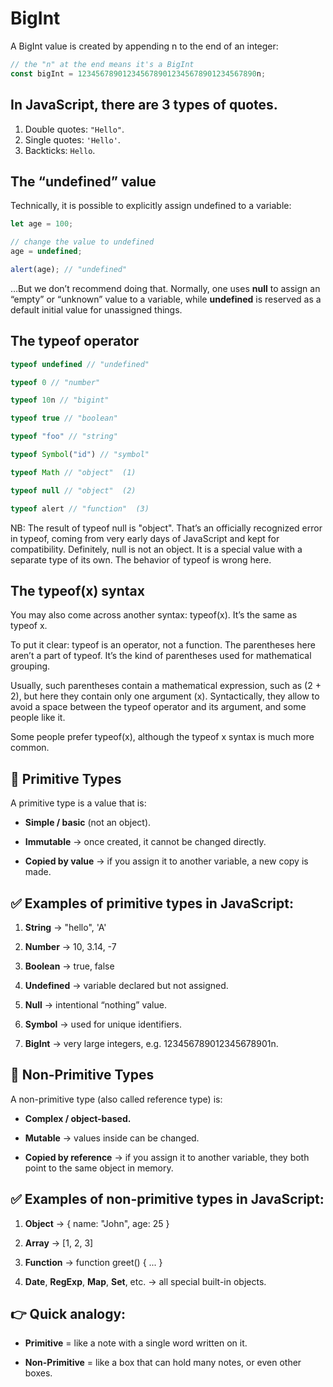 # BigInt

A BigInt value is created by appending n to the end of an integer:

```javascript
// the "n" at the end means it's a BigInt
const bigInt = 1234567890123456789012345678901234567890n;
```

## In JavaScript, there are 3 types of quotes.

1. Double quotes: `"Hello"`.
2. Single quotes: `'Hello'`.
3. Backticks: `Hello`.

## The “undefined” value

Technically, it is possible to explicitly assign undefined to a variable:

```javascript
let age = 100;

// change the value to undefined
age = undefined;

alert(age); // "undefined"
```

…But we don’t recommend doing that. Normally, one uses **null** to assign an “empty” or “unknown” value to a variable, while **undefined** is reserved as a default initial value for unassigned things.

## The typeof operator

```javascript
typeof undefined // "undefined"

typeof 0 // "number"

typeof 10n // "bigint"

typeof true // "boolean"

typeof "foo" // "string"

typeof Symbol("id") // "symbol"

typeof Math // "object"  (1)

typeof null // "object"  (2)

typeof alert // "function"  (3)
```
NB: 
The result of typeof null is "object". That’s an officially recognized error in typeof, coming from very early days of JavaScript and kept for compatibility. Definitely, null is not an object. It is a special value with a separate type of its own. The behavior of typeof is wrong here.

## The typeof(x) syntax

You may also come across another syntax: typeof(x). It’s the same as typeof x.

To put it clear: typeof is an operator, not a function. The parentheses here aren’t a part of typeof. It’s the kind of parentheses used for mathematical grouping.

Usually, such parentheses contain a mathematical expression, such as (2 + 2), but here they contain only one argument (x). Syntactically, they allow to avoid a space between the typeof operator and its argument, and some people like it.

Some people prefer typeof(x), although the typeof x syntax is much more common.

## 🔹 Primitive Types

A primitive type is a value that is:

- **Simple / basic** (not an object).

- **Immutable** → once created, it cannot be changed directly.

-  **Copied by value** → if you assign it to another variable, a new copy is made.
  

## ✅ Examples of primitive types in JavaScript:

1. **String** → "hello", 'A'

2. **Number** → 10, 3.14, -7

3. **Boolean** → true, false

4. **Undefined** → variable declared but not assigned.

5. **Null** → intentional “nothing” value.

6. **Symbol** → used for unique identifiers.

7. **BigInt** → very large integers, e.g. 123456789012345678901n.

## 🔹 Non-Primitive Types

A non-primitive type (also called reference type) is:

- **Complex / object-based.**

- **Mutable** → values inside can be changed.

- **Copied by reference** → if you assign it to another variable, they both point to the same object in memory.

## ✅ Examples of non-primitive types in JavaScript:

1. **Object** → { name: "John", age: 25 }

2. **Array** → [1, 2, 3]

3. **Function** → function greet() { ... }

4. **Date**, **RegExp**, **Map**, **Set**, etc. → all special built-in objects.

## 👉 Quick analogy:

- **Primitive** = like a note with a single word written on it.

- **Non-Primitive** = like a box that can hold many notes, or even other boxes.